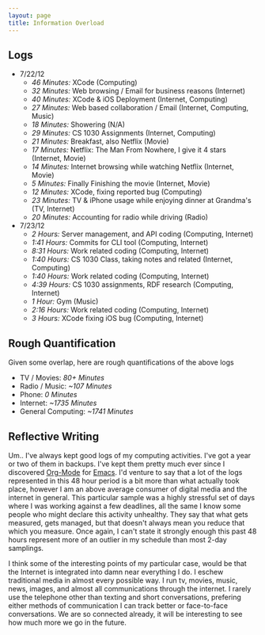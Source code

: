 ```yaml
---
layout: page
title: Information Overload
---
```


## Logs

* 7/22/12
  * *46 Minutes:* XCode (Computing)
  * *32 Minutes:* Web browsing / Email for business reasons (Internet)
  * *40 Minutes:* XCode & iOS Deployment (Internet, Computing)
  * *27 Minutes:* Web based collaboration / Email (Internet, Computing, Music)
  * *18 Minutes:* Showering (N/A)
  * *29 Minutes:* CS 1030 Assignments (Internet, Computing)
  * *21 Minutes:* Breakfast, also Netflix (Movie)
  * *17 Minutes:* Netflix: The Man From Nowhere, I give it 4 stars (Internet, Movie)
  * *14 Minutes:* Internet browsing while watching Netflix (Internet, Movie)
  * *5 Minutes:* Finally Finishing the movie (Internet, Movie)
  * *12 Minutes:* XCode, fixing reported bug (Computing)
  * *23 Minutes:* TV & iPhone usage while enjoying dinner at Grandma's (TV, Internet)
  * *20 Minutes:* Accounting for radio while driving (Radio)
* 7/23/12
  * *2 Hours:* Server management, and API coding (Computing, Internet)
  * *1:41 Hours:* Commits for CLI tool (Computing, Internet)
  * *8:31 Hours:* Work related coding (Computing, Internet)
  * *1:40 Hours:* CS 1030 Class, taking notes and related (Internet, Computing)
  * *1:40 Hours:* Work related coding (Computing, Internet)
  * *4:39 Hours:* CS 1030 assignments, RDF research (Computing, Internet)
  * *1 Hour:* Gym (Music)
  * *2:16 Hours:* Work related coding (Computing, Internet)
  * *3 Hours:* XCode fixing iOS bug (Computing, Internet)

## Rough Quantification

Given some overlap, here are rough quantifications of the above logs

* TV / Movies: _80+ Minutes_
* Radio / Music: _~107 Minutes_
* Phone: _0 Minutes_
* Internet: _~1735 Minutes_
* General Computing: _~1741 Minutes_

## Reflective Writing

Um.. I've always kept good logs of my computing activities. I've got a year or two of them in backups. I've kept them pretty much ever since I discovered [Org-Mode](http://orgmode.org/) for [Emacs](http://www.gnu.org/software/emacs/). I'd venture to say that a lot of the logs represented in this 48 hour period is a bit more than what actually took place, however I am an above average consumer of digital media and the internet in general. This particular sample was a highly stressful set of days where I was working against a few deadlines, all the same I know some people who might declare this activity unhealthy. They say that what gets measured, gets managed, but that doesn't always mean you reduce that which you measure. Once again, I can't state it strongly enough this past 48 hours represent more of an outlier in my schedule than most 2-day samplings.

I think some of the interesting points of my particular case, would be that the Internet is integrated into damn near everything I do. I eschew traditional media in almost every possible way. I run tv, movies, music, news, images, and almost all communications through the internet. I rarely use the telephone other than texting and short conversations, prefering either methods of communication I can track better or face-to-face conversations. We are so connected already, it will be interesting to see how much more we go in the future.

